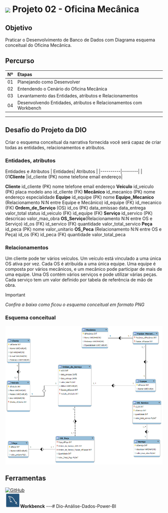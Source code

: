 <h1>
    <a href="https://www.dio.me/">
     <img align="center" width="40px" src="https://hermes.digitalinnovation.one/assets/diome/logo-minimized.png"></a>
    <span>Projeto 02 - Oficina Mecânica</span>
</h1>

## Objetivo
Praticar o Desenvolvimento de Banco de Dados com Diagrama esquema conceitual do Oficina Mecânica.


## Percurso
<table>
  <thead>
    <tr align="left">
      <th>Nº</th>
      <th>Etapas</th>
    </tr>
  </thead>
  <tbody align="left">
    <tr>
      <td>01</td>
      <td>Planejando como Desenvolver</td>
    </tr>
    <tr>
      <td>02</td>
      <td>Entendendo o Cenário do Oficina Mecânica</td>
    </tr>
    <tr>
      <td>03</td>
      <td>Levantamento das Entidades, atributos e Relacionamentos</td>  
    </tr>
    <tr>
      <td>04</td>
      <td>Desenvolvendo Entidades, atributos e Relacionamentos com Workbench</td>    
    </tr>
  </tbody>
</table>

---
## Desafio do Projeto da DIO
Criar o esquema conceitual  da narrativa fornecida você será capaz de criar todas as entidades, relacionamentos e atributos. <br>

### Entidades, atributos
Entidades e Atributos
| Entidades| Atributos |
|----------|--------|
| 01**Cliente** |id_cliente (PK)
nome
telefone
email
endereço|


**Cliente**
id_cliente (PK)
nome
telefone
email
endereço
**Veículo**
id_veiculo (PK)
placa
modelo
ano
id_cliente (FK)
**Mecânico**
id_mecanico (PK)
nome
endereço
especialidade
**Equipe**
id_equipe (PK)
nome
**Equipe_Mecanico** (Relacionamento N:N entre Equipe e Mecânico)
id_equipe (FK)
id_mecanico (FK)
**Ordem_de_Serviço** (OS)
id_os (PK)
data_emissao
data_entrega
valor_total
status
id_veiculo (FK)
id_equipe (FK)
**Serviço**
id_servico (PK)
descricao
valor_mao_obra
**OS_Serviço**(Relacionamento N:N entre OS e Serviço)
id_os (FK)
id_servico (FK)
quantidade
valor_total_servico
**Peça**
id_peca (PK)
nome
valor_unitario
**OS_Peca** (Relacionamento N:N entre OS e Peça)
id_os (FK)
id_peca (FK)
quantidade
valor_total_peca

### Relacionamentos

Um cliente pode ter vários veículos.
Um veículo está vinculado a uma única OS ativa por vez.
Cada OS é atribuída a uma única equipe.
Uma equipe é composta por vários mecânicos, e um mecânico pode participar de mais de uma equipe.
Uma OS contém vários serviços e pode utilizar várias peças.
Cada serviço tem um valor definido por tabela de referência de mão de obra.

> [!IMPORTANT]   
> *Confira a baixo como ficou o esquema conceitual em formato PNG*

### Esquema conceitual
![weber](/Projeto02/Projeto02_OficinaMecanica_ER.png)


## Ferramentas
[![GitHub](https://img.shields.io/badge/GitHub-000?style=for-the-badge&logo=github&logoColor=30A3DC)](https://docs.github.com/) <br>
![weber](/img/workbench_.png)**Workbenck**
---# Dio-Análise-Dados-Power-BI
